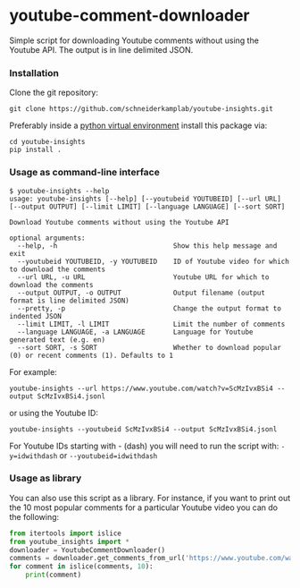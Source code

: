 # youtube-comment-downloader
Simple script for downloading Youtube comments without using the Youtube API. The output is in line delimited JSON.

### Installation

Clone the git repository:

```
git clone https://github.com/schneiderkamplab/youtube-insights.git
```

Preferably inside a [python virtual environment](https://virtualenv.pypa.io/en/latest/) install this package via:

```
cd youtube-insights
pip install .
```

### Usage as command-line interface
```
$ youtube-insights --help
usage: youtube-insights [--help] [--youtubeid YOUTUBEID] [--url URL] [--output OUTPUT] [--limit LIMIT] [--language LANGUAGE] [--sort SORT]

Download Youtube comments without using the Youtube API

optional arguments:
  --help, -h                             Show this help message and exit
  --youtubeid YOUTUBEID, -y YOUTUBEID    ID of Youtube video for which to download the comments
  --url URL, -u URL                      Youtube URL for which to download the comments
  --output OUTPUT, -o OUTPUT             Output filename (output format is line delimited JSON)
  --pretty, -p                           Change the output format to indented JSON
  --limit LIMIT, -l LIMIT                Limit the number of comments
  --language LANGUAGE, -a LANGUAGE       Language for Youtube generated text (e.g. en)
  --sort SORT, -s SORT                   Whether to download popular (0) or recent comments (1). Defaults to 1
```

For example:
```
youtube-insights --url https://www.youtube.com/watch?v=ScMzIvxBSi4 --output ScMzIvxBSi4.jsonl
```
or using the Youtube ID:
```
youtube-insights --youtubeid ScMzIvxBSi4 --output ScMzIvxBSi4.jsonl
```

For Youtube IDs starting with - (dash) you will need to run the script with:
`-y=idwithdash` or `--youtubeid=idwithdash`


### Usage as library
You can also use this script as a library. For instance, if you want to print out the 10 most popular comments for a particular Youtube video you can do the following:


```python
from itertools import islice
from youtube_insights import *
downloader = YoutubeCommentDownloader()
comments = downloader.get_comments_from_url('https://www.youtube.com/watch?v=ScMzIvxBSi4', sort_by=SORT_BY_POPULAR)
for comment in islice(comments, 10):
    print(comment)
```
